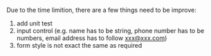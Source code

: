 Due to the time limition, there are a few things need to be improve:
1. add unit test
2. input control (e.g. name has to be string, phone number has to be numbers, email address has to follow xxx@xxx.com)
3. form style is not exact the same as required
